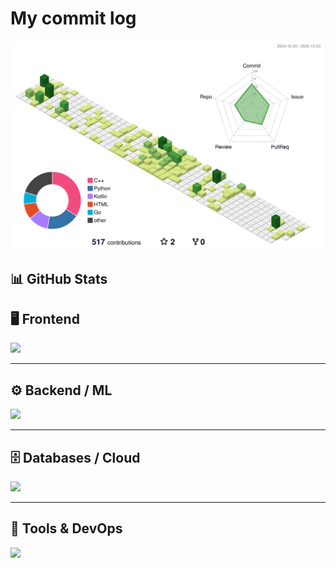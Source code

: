 
# My commit log
 ![](./profile-3d-contrib/profile-green-animate.svg)

## 📊 GitHub Stats

## 🖥️ Frontend
![](https://skillicons.dev/icons?i=html,css,js,ts,vue,svelte,bootstrap,threejs)

---

## ⚙️ Backend / ML
![](https://skillicons.dev/icons?i=python,java,cpp,c,cs,kotlin,fastapi,nodejs,flask,tensorflow,pytorch,sklearn)

---

## 🗄️ Databases / Cloud
![](https://skillicons.dev/icons?i=firebase,supabase,aws,sqlite,postgresql)

---

## 🧰 Tools & DevOps
![](https://skillicons.dev/icons?i=git,github,githubactions,bitbucket,docker,vercel,selenium,raspberrypi,unity,vscode,anaconda,linux,arduino,figma,blender)




